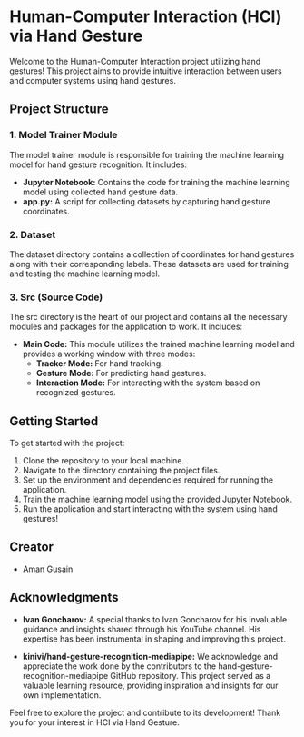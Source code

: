 # Human-Computer Interaction (HCI) via Hand Gesture

Welcome to the Human-Computer Interaction project utilizing hand gestures! This project aims to provide intuitive interaction between users and computer systems using hand gestures.

## Project Structure

### 1. Model Trainer Module

The model trainer module is responsible for training the machine learning model for hand gesture recognition. It includes:

- **Jupyter Notebook:** Contains the code for training the machine learning model using collected hand gesture data.
- **app.py:** A script for collecting datasets by capturing hand gesture coordinates.

### 2. Dataset

The dataset directory contains a collection of coordinates for hand gestures along with their corresponding labels. These datasets are used for training and testing the machine learning model.

### 3. Src (Source Code)

The src directory is the heart of our project and contains all the necessary modules and packages for the application to work. It includes:

- **Main Code:** This module utilizes the trained machine learning model and provides a working window with three modes:
  - **Tracker Mode:** For hand tracking.
  - **Gesture Mode:** For predicting hand gestures.
  - **Interaction Mode:** For interacting with the system based on recognized gestures.

## Getting Started

To get started with the project:

1. Clone the repository to your local machine.
2. Navigate to the directory containing the project files.
3. Set up the environment and dependencies required for running the application.
4. Train the machine learning model using the provided Jupyter Notebook.
5. Run the application and start interacting with the system using hand gestures!

## Creator

- Aman Gusain


## Acknowledgments

- **Ivan Goncharov:** A special thanks to Ivan Goncharov for his invaluable guidance and insights shared through his YouTube channel. His expertise has been instrumental in shaping and improving this project.

- **kinivi/hand-gesture-recognition-mediapipe:** We acknowledge and appreciate the work done by the contributors to the hand-gesture-recognition-mediapipe GitHub repository. This project served as a valuable learning resource, providing inspiration and insights for our own implementation.


Feel free to explore the project and contribute to its development! Thank you for your interest in HCI via Hand Gesture.
